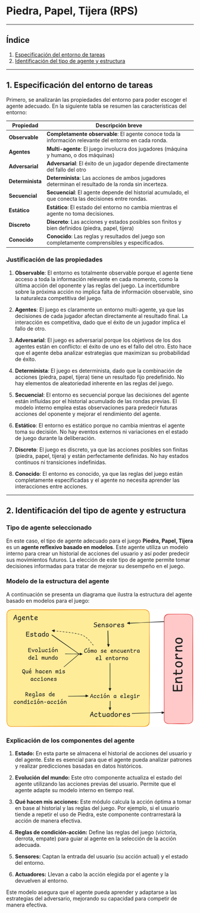 # Piedra, Papel, Tijera (RPS)

---

## Índice

1. [Especificación del entorno de tareas](#1-especificación-del-entorno-de-tareas)  
2. [Identificación del tipo de agente y estructura](#2-identificación-del-tipo-de-agente-y-estructura)  

---

## 1. Especificación del entorno de tareas

Primero, se analizarán las propiedades del entorno para poder escoger el agente adecuado. En la siguiente tabla se resumen las características del entorno:

| **Propiedad**         | **Descripción breve**                                                                                    |
|-----------------------|---------------------------------------------------------------------------------------------------------|
| **Observable**        | **Completamente observable**: El agente conoce toda la información relevante del entorno en cada ronda. |
| **Agentes**           | **Multi-agente**: El juego involucra dos jugadores (máquina y humano, o dos máquinas)                   |
| **Adversarial**       | **Adversarial**: El éxito de un jugador depende directamente del fallo del otro                         |
| **Determinista**      | **Determinista**: Las acciones de ambos jugadores determinan el resultado de la ronda sin incerteza.    |
| **Secuencial**        | **Secuencial**: El agente depende del historial acumulado, el que conecta las decisiones entre rondas.  |
| **Estático**          | **Estático**: El estado del entorno no cambia mientras el agente no toma decisiones.                    |
| **Discreto**          | **Discreto**: Las acciones y estados posibles son finitos y bien definidos (piedra, papel, tijera)      |
| **Conocido**          | **Conocido**: Las reglas y resultados del juego son completamente comprensibles y especificados.        |


### Justificación de las propiedades 

1. **Observable**: El entorno es totalmente observable porque el agente tiene acceso a toda la información relevante en cada momento, como la última acción del oponente y las reglas del juego. La incertidumbre sobre la próxima acción no implica falta de información observable, sino la naturaleza competitiva del juego.

2. **Agentes**: El juego es claramente un entorno multi-agente, ya que las decisiones de cada jugador afectan directamente al resultado final. La interacción es competitiva, dado que el éxito de un jugador implica el fallo de otro.

3. **Adversarial**: El juego es adversarial porque los objetivos de los dos agentes están en conflicto: el éxito de uno es el fallo del otro. Esto hace que el agente deba analizar estrategias que maximizan su probabilidad de éxito.

4. **Determinista**: El juego es determinista, dado que la combinación de acciones (piedra, papel, tijera) tiene un resultado fijo predefinido. No hay elementos de aleatoriedad inherente en las reglas del juego.

5. **Secuencial**: El entorno es secuencial porque las decisiones del agente están influídas por el historial acumulado de las rondas previas. El modelo interno emplea estas observaciones para predecir futuras acciones del oponente y mejorar el rendimiento del agente.

6. **Estático**: El entorno es estático porque no cambia mientras el agente toma su decisión. No hay eventos externos ni variaciones en el estado de juego durante la deliberación.

7. **Discreto**: El juego es discreto, ya que las acciones posibles son finitas (piedra, papel, tijera) y están perfectamente definidas. No hay estados continuos ni transiciones indefinidas.

8. **Conocido**: El entorno es conocido, ya que las reglas del juego están completamente especificadas y el agente no necesita aprender las interacciones entre acciones.

---

## 2. Identificación del tipo de agente y estructura


### Tipo de agente seleccionado

En este caso, el tipo de agente adecuado para el juego **Piedra, Papel, Tijera** es un **agente reflexivo basado en modelos**. Este agente utiliza un modelo interno para crear un historial de acciones del usuario y así poder predecir sus movimientos futuros. La elección de este tipo de agente permite tomar decisiones informadas para tratar de mejorar su desempeño en el juego.


### Modelo de la estructura del agente

A continuación se presenta un diagrama que ilustra la estructura del agente basado en modelos para el juego:

![](./diagrama_agente.png)


### Explicación de los componentes del agente

1. **Estado:** En esta parte se almacena el historial de acciones del usuario y del agente. Este es esencial para que el agente pueda analizar patrones y realizar predicciones basadas en datos históricos.

2. **Evolución del mundo:** Este otro componente actualiza el estado del agente utilizando las acciones previas del usuario. Permite que el agente adapte su modelo interno en tiempo real.

3. **Qué hacen mis acciones:** Este módulo calcula la acción óptima a tomar en base al historial y las reglas del juego. Por ejemplo, si el usuario tiende a repetir el uso de Piedra, este componente contrarrestará la acción de manera efectiva.

4. **Reglas de condición-acción:** Define las reglas del juego (victoria, derrota, empate) para guiar al agente en la selección de la acción adecuada.

5. **Sensores:** Captan la entrada del usuario (su acción actual) y el estado del entorno.

6. **Actuadores:** Llevan a cabo la acción elegida por el agente y la devuelven al entorno.

Este modelo asegura que el agente pueda aprender y adaptarse a las estrategias del adversario, mejorando su capacidad para competir de manera efectiva.
